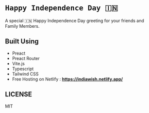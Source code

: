 # `Happy Independence Day 🇮🇳`

A special 🇮🇳 Happy Independence Day greeting for your friends and Family Members.  

## Built Using

- Preact
- Preact Router
- Vite.js
- Typescript
- Tailwind CSS
- Free Hosting on Netlify : **<https://indiawish.netlify.app/>**

## LICENSE

MIT
